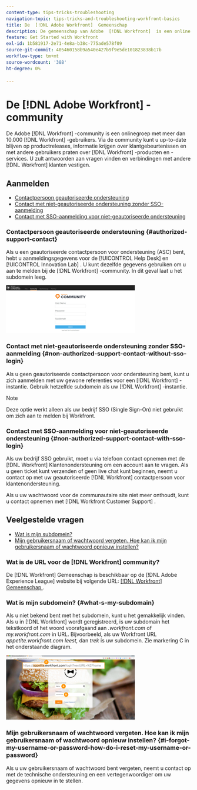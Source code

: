 ```yaml
---
content-type: tips-tricks-troubleshooting
navigation-topic: tips-tricks-and-troubleshooting-workfront-basics
title: De  [!DNL Adobe Workfront]  Gemeenschap
description: De gemeenschap van Adobe  [!DNL Workfront]  is een online groep van meer dan 10.000  [!DNL Workfront]  gebruikers. Door de gemeenschap kunt u bijgewerkt op productversies blijven, over klantengebeurtenissen leren, en met andere gebruikers over  [!DNL Workfront]  producten en de diensten spreken. U zult antwoorden aan vragen vinden en verbindingen met andere  [!DNL Workfront]  klanten vestigen.
feature: Get Started with Workfront
exl-id: 1b581917-2e71-4e8a-b38c-775ade578f09
source-git-commit: 405460158b9a540e427b9f9e5de101823838b17b
workflow-type: tm+mt
source-wordcount: '388'
ht-degree: 0%

---
```


# De [!DNL Adobe Workfront] -community

De Adobe [!DNL Workfront] -community is een onlinegroep met meer dan 10.000 [!DNL Workfront] -gebruikers. Via de community kunt u up-to-date blijven op productreleases, informatie krijgen over klantgebeurtenissen en met andere gebruikers praten over [!DNL Workfront] -producten en -services. U zult antwoorden aan vragen vinden en verbindingen met andere [!DNL Workfront] klanten vestigen.

<!--
<img src="assets/screen-shot-2018-09-06-at-11.38.27-am-350x112.png" alt="Screen_Shot_2018-09-06_at_11.38.27_AM.png" style="width: 350;height: 112;" data-mc-conditions="QuicksilverOrClassic.Draft mode">
-->

## Aanmelden

* [Contactpersoon geautoriseerde ondersteuning](#authorized-support-contact)
* [Contact met niet-geautoriseerde ondersteuning zonder SSO-aanmelding](#non-authorized-support-contact-without-sso-login)
* [Contact met SSO-aanmelding voor niet-geautoriseerde ondersteuning](#non-authorized-support-contact-with-sso-login)

### Contactpersoon geautoriseerde ondersteuning {#authorized-support-contact}

Als u een geautoriseerde contactpersoon voor ondersteuning (ASC) bent, hebt u aanmeldingsgegevens voor de [!UICONTROL Help Desk] en [!UICONTROL Innovation Lab] . U kunt dezelfde gegevens gebruiken om u aan te melden bij de [!DNL Workfront] -community. In dit geval laat u het subdomein leeg.

![ community_4.png ](assets/community-4-350x129.png)

### Contact met niet-geautoriseerde ondersteuning zonder SSO-aanmelding {#non-authorized-support-contact-without-sso-login}

Als u geen geautoriseerde contactpersoon voor ondersteuning bent, kunt u zich aanmelden met uw gewone referenties voor een [!DNL Workfront] -instantie. Gebruik hetzelfde subdomein als uw [!DNL Workfront] -instantie.

>[!NOTE]
>
>Deze optie werkt alleen als uw bedrijf SSO (Single Sign-On) niet gebruikt om zich aan te melden bij Workfront.

### Contact met SSO-aanmelding voor niet-geautoriseerde ondersteuning {#non-authorized-support-contact-with-sso-login}

Als uw bedrijf SSO gebruikt, moet u via telefoon contact opnemen met de [!DNL Workfront] Klantenondersteuning om een account aan te vragen. Als u geen ticket kunt verzenden of geen live chat kunt beginnen, neemt u contact op met uw geautoriseerde [!DNL Workfront] contactpersoon voor klantenondersteuning.

Als u uw wachtwoord voor de communautaire site niet meer onthoudt, kunt u contact opnemen met [!DNL Workfront Customer Support] .

## Veelgestelde vragen

* [Wat is mijn subdomein?](#what-s-my-subdomain)
* [Mijn gebruikersnaam of wachtwoord vergeten. Hoe kan ik mijn gebruikersnaam of wachtwoord opnieuw instellen?](#i-forgot-my-username-or-password-how-do-i-reset-my-username-or-password)

### Wat is de URL voor de [!DNL Workfront] community?

De [!DNL Workfront] Gemeenschap is beschikbaar op de [!DNL Adobe Experience League] website bij volgende URL: [[!DNL Workfront]  Gemeenschap ](https://experienceleaguecommunities.adobe.com/t5/workfront/ct-p/workfront).

### Wat is mijn subdomein? {#what-s-my-subdomain}

Als u niet bekend bent met het subdomein, kunt u het gemakkelijk vinden. Als u in [!DNL Workfront] wordt geregistreerd, is uw subdomain het tekstkoord of het woord voorafgaand aan *.workfront.com* of *my.workfront.com* in URL. Bijvoorbeeld, als uw Workfront URL *appetite.workfront.com leest,* dan *trek* is uw subdomein. Zie markering C in het onderstaande diagram.

![ community_5.png ](assets/community-5-350x175.png)

### Mijn gebruikersnaam of wachtwoord vergeten. Hoe kan ik mijn gebruikersnaam of wachtwoord opnieuw instellen? {#i-forgot-my-username-or-password-how-do-i-reset-my-username-or-password}

Als u uw gebruikersnaam of wachtwoord bent vergeten, neemt u contact op met de technische ondersteuning en een vertegenwoordiger om uw gegevens opnieuw in te stellen.
